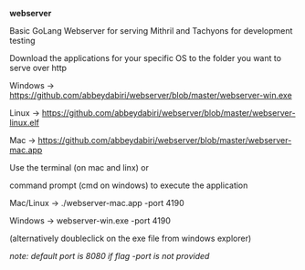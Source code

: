<b>webserver</b>

Basic GoLang Webserver for serving Mithril and Tachyons for development testing

Download the applications for your specific OS to the folder you want to serve over http

Windows -> https://github.com/abbeydabiri/webserver/blob/master/webserver-win.exe <br/>


Linux -> https://github.com/abbeydabiri/webserver/blob/master/webserver-linux.elf <br/>


Mac -> https://github.com/abbeydabiri/webserver/blob/master/webserver-mac.app <br/>


Use the terminal (on mac and linx) or 

command prompt (cmd on windows) to execute the application

Mac/Linux -> ./webserver-mac.app -port 4190


Windows -> webserver-win.exe -port 4190 

(alternatively doubleclick on the exe file from windows explorer)


*note: default port is 8080 if flag -port is not provided*
